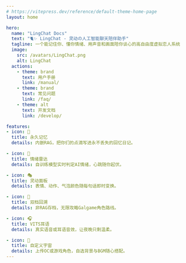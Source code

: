 ```yaml
---
# https://vitepress.dev/reference/default-theme-home-page
layout: home

hero:
  name: "LingChat Docs"
  text: "🐈✨ LingChat - 灵动の人工智能聊天陪伴助手"
  tagline: 一个能记住你、懂你情绪、用声音和画面陪你谈心的高自由度虚拟恋人系统
  image:
    src: /avatars/LingChat.png
    alt: LingChat
  actions:
    - theme: brand
      text: 用户手册
      link: /manual/
    - theme: brand
      text: 常见问题
      link: /faq/
    - theme: alt
      text: 开发文档
      link: /develop/

features:
- icon: 💾  
  title: 永久记忆  
  details: 内嵌RAG，把你们的点滴写进永不丢失的回忆日记。  

- icon: 🧠  
  title: 情绪雷达  
  details: 自训练模型实时判定AI情绪，心跳随你起伏。  

- icon: 🎭  
  title: 灵动面板  
  details: 表情、动作、气泡颜色随每句话即时变换。  

- icon: 💾  
  title: 双档回溯  
  details: 非RAG存档，无限攻略Galgame角色路线。  

- icon: 🎧  
  title: VITS耳语  
  details: 真实语音或耳语音效，让夜晚只剩温柔。  

- icon: 🎨  
  title: 自定义宇宙  
  details: 上传OC或游戏角色，自选背景与BGM随心搭配。
---
```


